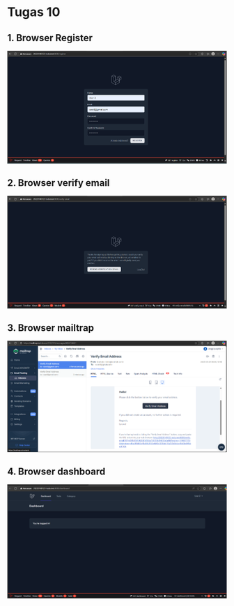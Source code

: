 # Tugas 10

## 1. Browser Register
![alt text](screenshot/Tugas10/register.png)

## 2. Browser verify email
![alt text](screenshot/Tugas10/verify.png)

## 3. Browser mailtrap
![alt text](screenshot/Tugas10/mailtrap.png)

## 4. Browser dashboard
![alt text](screenshot/Tugas10/dashboard.png)